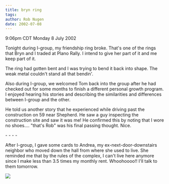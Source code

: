 ```yaml
---
title: bryn ring
tags: 
author: Rob Nugen
date: 2002-07-08
---
```


<p class=date>9:06pm CDT Monday 8 July 2002</p>

<p>Tonight during I-group, my friendship ring broke.  That's one of
the rings that Bryn and I traded at Plano Rally.  I intend to give her
part of it and me keep part of it.</p>

<p>The ring had gotten bent and I was trying to bend it back into
shape.  The weak metal couldn't stand all that bendin'.</p>

<p>Also during I-group, we welcomed Tom back into the group after he
had checked out for some months to finish a different personal growth
program.  I enjoyed hearing his stories and describing the
similarities and differences between I-group and the other.</p>

<p>He told us another story that he experienced while driving past the
construction on 59 near Shepherd.  He saw a guy inspecting the
construction site and saw it was me!  He confirmed this by noting that
I wore no shoes.... "that's Rob" was his final passing thought.  Nice.</p>

<p>- - - -</p>

<p>After I-group, I gave some cards to Andrea, my
ex-next-door-downstairs neighbor who moved down the hall from where
she used to live.  She reminded me that by the rules of the complex, I
can't live here anymore since I make less than 3.5 times my monthly
rent.  Whoohoooo!!  I'll talk to them tomorrow.</p>

<p><img src="/images/rob/wL-ROB.gif"/></p>
